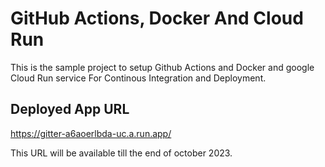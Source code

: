 # GitHub Actions, Docker And Cloud Run

This is the sample project to setup Github Actions and Docker and google Cloud Run service For Continous Integration and Deployment.

## Deployed App URL

https://gitter-a6aoerlbda-uc.a.run.app/

This URL will be available till the end of october 2023.
